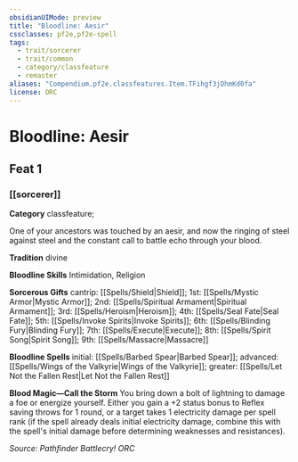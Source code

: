 ```yaml
---
obsidianUIMode: preview
title: "Bloodline: Aesir"
cssclasses: pf2e,pf2e-spell
tags:
  - trait/sorcerer
  - trait/common
  - category/classfeature
  - remaster
aliases: "Compendium.pf2e.classfeatures.Item.TFihgf3jDhmKd0fa"
license: ORC
---
```

# Bloodline: Aesir
## Feat 1
### [[sorcerer]]

**Category** classfeature; 




One of your ancestors was touched by an aesir, and now the ringing of steel against steel and the constant call to battle echo through your blood.

**Tradition** divine

**Bloodline Skills** Intimidation, Religion

**Sorcerous Gifts** cantrip: [[Spells/Shield|Shield]]; 1st: [[Spells/Mystic Armor|Mystic Armor]]; 2nd: [[Spells/Spiritual Armament|Spiritual Armament]]; 3rd: [[Spells/Heroism|Heroism]]; 4th: [[Spells/Seal Fate|Seal Fate]]; 5th: [[Spells/Invoke Spirits|Invoke Spirits]]; 6th: [[Spells/Blinding Fury|Blinding Fury]]; 7th: [[Spells/Execute|Execute]]; 8th: [[Spells/Spirit Song|Spirit Song]]; 9th: [[Spells/Massacre|Massacre]]

**Bloodline Spells** initial: [[Spells/Barbed Spear|Barbed Spear]]; advanced: [[Spells/Wings of the Valkyrie|Wings of the Valkyrie]]; greater: [[Spells/Let Not the Fallen Rest|Let Not the Fallen Rest]]

**Blood Magic—Call the Storm** You bring down a bolt of lightning to damage a foe or energize yourself. Either you gain a +2 status bonus to Reflex saving throws for 1 round, or a target takes 1 electricity damage per spell rank (if the spell already deals initial electricity damage, combine this with the spell's initial damage before determining weaknesses and resistances).

*Source: Pathfinder Battlecry!*
*ORC*